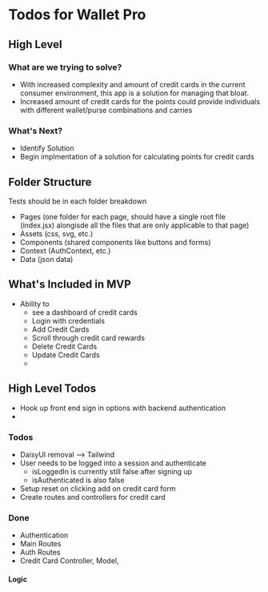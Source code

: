 # Todos for Wallet Pro

## High Level 
### What are we trying to solve? 
- With increased complexity and amount of credit cards in the current consumer environment, this app is a solution for managing that bloat. 
- Increased amount of credit cards for the points could provide individuals with different wallet/purse combinations and carries

### What's Next?
- Identify Solution
- Begin implmentation of a solution for calculating points for credit cards

## Folder Structure
Tests should be in each folder breakdown
- Pages (one folder for each page, should have a single root file (index.jsx) alongisde all the files that are only applicable to that page)
- Assets (css, svg, etc.)
- Components (shared components like buttons and forms)
- Context (AuthContext, etc.)
- Data (json data)

## What's Included in MVP
- Ability to 
  -  see a dashboard of credit cards
  -  Login with credentials
  -  Add Credit Cards
  -  Scroll through credit card rewards
  -  Delete Credit Cards
  -  Update Credit Cards
  -  
## High Level Todos
- Hook up front end sign in options with backend authentication
- 
### Todos
- DaisyUI removal --> Tailwind
- User needs to be logged into a session and authenticate 
    - isLoggedIn is currently still false after signing up
    - isAuthenticated is also false
- Setup reset on clicking add on credit card form
- Create routes and controllers for credit card

### Done
- Authentication
- Main Routes
- Auth Routes
- Credit Card Controller, Model, 
#### Logic

## 